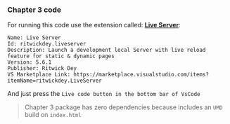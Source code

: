 ### Chapter 3 code

For running this code use the extension called: [**Live Server**](https://marketplace.visualstudio.com/items?itemName=ritwickdey.LiveServer):

```
Name: Live Server
Id: ritwickdey.liveserver
Description: Launch a development local Server with live reload feature for static & dynamic pages
Version: 5.6.1
Publisher: Ritwick Dey
VS Marketplace Link: https://marketplace.visualstudio.com/items?itemName=ritwickdey.LiveServer
```

And just press the `Live code button in the bottom bar of VsCode`

> Chapter 3 package has zero dependencies because includes an `UMD` build on `index.html`
